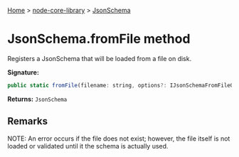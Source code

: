 <!-- docId=node-core-library.jsonschema.fromfile -->

[Home](./index.md) &gt; [node-core-library](./node-core-library.md) &gt; [JsonSchema](./node-core-library.jsonschema.md)

# JsonSchema.fromFile method

Registers a JsonSchema that will be loaded from a file on disk.

**Signature:**
```javascript
public static fromFile(filename: string, options?: IJsonSchemaFromFileOptions): JsonSchema;
```
**Returns:** `JsonSchema`

## Remarks

NOTE: An error occurs if the file does not exist; however, the file itself is not loaded or validated until it the schema is actually used.
